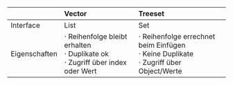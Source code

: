 || Vector | Treeset   |
| :-------------| :------------- | :------------- |
|Interface| List      | Set      |
|Eigenschaften| &sdot; Reihenfolge bleibt erhalten <br> &sdot; Duplikate ok <br> &sdot; Zugriff über index oder Wert    | &sdot; Reihenfolge errechnet beim Einfügen   <br> &sdot; Keine Duplikate <br> &sdot; Zugriff über Object/Werte  |
